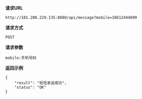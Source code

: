  
 **请求URL**  
     
    http://101.200.229.135:8080/api/message?mobile=18612444099
    
 **请求方式**  
    
    POST  
 **请求参数**  
     
    mobile:手机号码
    
 **返回示例**  

    {
        "result": "短信发送成功",
        "status": "OK"
    }
